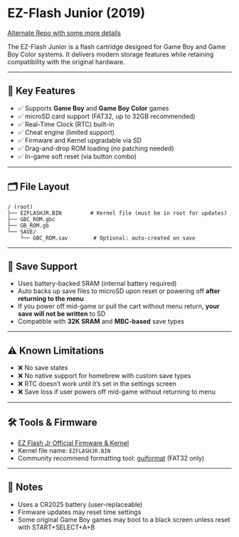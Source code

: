 # EZ-Flash Junior (2019)

[Alternate Repo with some more details](https://github.com/daid/ezflashjr)

The EZ-Flash Junior is a flash cartridge designed for Game Boy and Game Boy Color systems. It delivers modern storage features while retaining compatibility with the original hardware.

---

## 🧩 Key Features

- ✅ Supports **Game Boy** and **Game Boy Color** games
- ✅ microSD card support (FAT32, up to 32GB recommended)
- ✅ Real-Time Clock (RTC) built-in
- ✅ Cheat engine (limited support)
- ✅ Firmware and Kernel upgradable via SD
- ✅ Drag-and-drop ROM loading (no patching needed)
- ✅ In-game soft reset (via button combo)

---

## 🗂️ File Layout

```plaintext
/ (root)
├── EZFLASHJR.BIN         # Kernel file (must be in root for updates)
├── GBC_ROM.gbc
├── GB_ROM.gb
└── SAVE/
    └── GBC_ROM.sav        # Optional: auto-created on save
```

---

## 💾 Save Support

- Uses battery-backed SRAM (internal battery required)
- Auto backs up save files to microSD upon reset or powering off **after returning to the menu**
- If you power off mid-game or pull the cart without menu return, **your save will not be written** to SD
- Compatible with **32K SRAM** and **MBC-based** save types

---

## ⚠️ Known Limitations

- ❌ No save states
- ❌ No native support for homebrew with custom save types
- ❌ RTC doesn’t work until it’s set in the settings screen
- ❌ Save loss if user powers off mid-game without returning to menu

---

## 🛠 Tools & Firmware

- [EZ Flash Jr Official Firmware & Kernel](https://www.ezflash.cn/download/)
- Kernel file name: `EZFLASHJR.BIN`
- Community recommend formatting tool: [guiformat](https://www.ridgecrop.demon.co.uk/index.htm?guiformat.htm) (FAT32 only)

---

## 📝 Notes

- Uses a CR2025 battery (user-replaceable)
- Firmware updates may reset time settings
- Some original Game Boy games may boot to a black screen unless reset with START+SELECT+A+B
